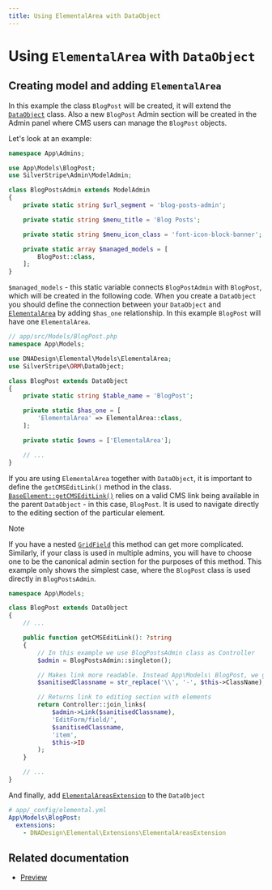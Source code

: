 ```yaml
---
title: Using ElementalArea with DataObject
---
```


# Using `ElementalArea` with `DataObject`

## Creating model and adding `ElementalArea`

In this example the class `BlogPost` will be created, it will extend the [`DataObject`](api:SilverStripe\ORM\DataObject) class. Also a new `BlogPost` Admin section will be created in the Admin panel where CMS users can manage the `BlogPost` objects.

Let's look at an example:

```php
namespace App\Admins;

use App\Models\BlogPost;
use SilverStripe\Admin\ModelAdmin;

class BlogPostsAdmin extends ModelAdmin
{
    private static string $url_segment = 'blog-posts-admin';

    private static string $menu_title = 'Blog Posts';

    private static string $menu_icon_class = 'font-icon-block-banner';

    private static array $managed_models = [
        BlogPost::class,
    ];
}
```

`$managed_models` - this static variable connects `BlogPostAdmin` with `BlogPost`, which will be created in the following code.
When you create a `DataObject` you should define the connection between your `DataObject` and [`ElementalArea`](api:DNADesign\Elemental\Models\ElementalArea) by adding `$has_one` relationship.
In this example `BlogPost` will have one `ElementalArea`.

```php
// app/src/Models/BlogPost.php
namespace App\Models;

use DNADesign\Elemental\Models\ElementalArea;
use SilverStripe\ORM\DataObject;

class BlogPost extends DataObject
{
    private static string $table_name = 'BlogPost';

    private static $has_one = [
        'ElementalArea' => ElementalArea::class,
    ];

    private static $owns = ['ElementalArea'];

    // ...
}
 ```

If you are using `ElementalArea` together with `DataObject`, it is important to define the `getCMSEditLink()` method in the class.
[`BaseElement::getCMSEditLink()`](api:DNADesign\Elemental\Models\BaseElement::getCMSEditLink()) relies on a valid CMS link being available in the parent `DataObject` - in this case, `BlogPost`. It is used to navigate directly to the editing section of the particular element.

> [!NOTE]
> If you have a nested [`GridField`](api:SilverStripe\Forms\GridField\GridField) this method can get more complicated. Similarly, if your class is used in multiple admins, you will have to choose one to be the canonical admin section for the purposes of this method. This example only shows the simplest case, where the `BlogPost` class is used directly in `BlogPostsAdmin`.

```php
namespace App\Models;

class BlogPost extends DataObject
{
    // ...

    public function getCMSEditLink(): ?string
    {
        // In this example we use BlogPostsAdmin class as Controller
        $admin = BlogPostsAdmin::singleton();

        // Makes link more readable. Instead App\Models\ BlogPost, we get App-Models-BlogPost
        $sanitisedClassname = str_replace('\\', '-', $this->ClassName);

        // Returns link to editing section with elements
        return Controller::join_links(
            $admin->Link($sanitisedClassname),
            'EditForm/field/',
            $sanitisedClassname,
            'item',
            $this->ID
        );
    }

    // ...
}
```

And finally, add [`ElementalAreasExtension`](api:DNADesign\Elemental\Extensions\ElementalAreasExtension) to the `DataObject`

```yml
# app/_config/elemental.yml
App\Models\BlogPost:
  extensions:
    - DNADesign\Elemental\Extensions\ElementalAreasExtension
```

## Related documentation

- [Preview](https://docs.silverstripe.org/en/developer_guides/customising_the_admin_interface/preview/)
